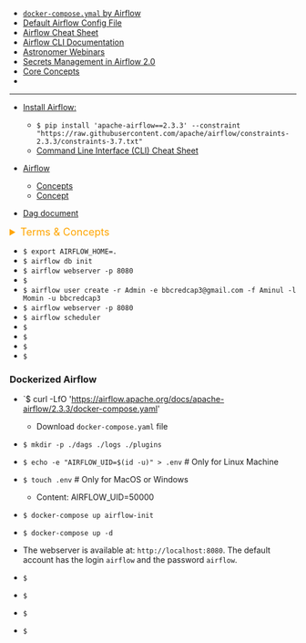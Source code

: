 -   [`docker-compose.ymal` by Airflow](https://airflow.apache.org/docs/apache-airflow/stable/docker-compose.yaml)
-   [Default Airflow Config File](https://github.com/apache/airflow/blob/main/airflow/config_templates/default_airflow.cfg)
-   [Airflow Cheat Sheet](https://github.com/cherkavi/cheat-sheet/blob/master/airflow.md)
-   [Airflow CLI Documentation](https://airflow.apache.org/docs/apache-airflow/stable/cli-and-env-variables-ref.html)
-   [Astronomer Webinars](https://www.youtube.com/playlist?list=PLCi-q9vYo4x8VdC1vCiIdjtMXIJB5G5YM)
-   [Secrets Management in Airflow 2.0](https://www.youtube.com/watch?v=Mf2uTVe3GPA)
-   [Core Concepts](https://airflow.apache.org/docs/apache-airflow/stable/core-concepts/index.html)
-   []()

---

-   [Install Airflow:](https://github.com/apache/airflow/blob/main/README.md#installing-from-pypi)

    -   `$ pip install 'apache-airflow==2.3.3' --constraint "https://raw.githubusercontent.com/apache/airflow/constraints-2.3.3/constraints-3.7.txt"`
    -   [Command Line Interface (CLI) Cheat Sheet](https://levelup.gitconnected.com/airflow-command-line-interface-cli-cheat-sheet-6e5d90bd3552)

-   [Airflow](https://airflow.apache.org/docs/apache-airflow/1.10.1/index.html)
    -   [Concepts](https://airflow.apache.org/docs/apache-airflow/1.10.1/concepts.html)
    -   [Concept](https://airflow.apache.org/docs/apache-airflow/stable/concepts/index.html)
-   [Dag document](https://airflow.apache.org/docs/apache-airflow/stable/concepts/dags.html)

<details><summary style="font-size:18px;color:Orange;text-align:left">Terms & Concepts</summary>

Apache Airflow is an open-source platform for orchestrating complex workflows and data pipelines. It provides a wide range of features for managing, scheduling, and monitoring workflows. Here are some key terms and concepts related to Apache Airflow, explained in detail:

-   `DAG (Directed Acyclic Graph)`: A DAG is a collection of tasks with defined dependencies that represent the workflow to be executed. Tasks in a DAG are organized in a way that ensures they run in a specific order without forming cycles.
-   `Operator`: An operator defines what gets done in each task within a DAG. Airflow provides a variety of built-in operators for common tasks (e.g., BashOperator, PythonOperator, SQLOperator) and allows you to create custom operators.
-   `Task`: A task is an instance of an operator within a DAG. It represents a single unit of work to be performed. Each task corresponds to a specific action, such as running a script or executing a SQL query.
-   `Task Instance`: A task instance is a specific occurrence or run of a task within a DAG. It records the execution state and metadata for each run of a task, including success or failure status.
-   `Scheduler`: The scheduler is a core component of Airflow that schedules when and how often tasks should run based on their defined dependencies and specified execution intervals.
-   `Executor`: An executor is responsible for executing tasks. Airflow supports various executors, including the LocalExecutor, CeleryExecutor, and others, allowing you to distribute task execution.
-   `Worker`: A worker is a process or machine that runs tasks. Workers are responsible for executing the operations defined by tasks. Multiple workers can be deployed to parallelize task execution.
-   `Metadata Database`: Airflow uses a metadata database (such as PostgreSQL, MySQL, or SQLite) to store metadata about DAGs, task instances, and execution history. It stores information about task schedules, state, and logs.
-   `DAG Run`: A DAG run represents a specific execution or run of a DAG. Each DAG can have multiple DAG runs with different execution dates and states.
-   `Scheduler Interval`: The scheduler interval determines how often the scheduler checks for tasks to execute. It's defined in the DAG and can be set to various intervals (e.g., daily, hourly).
-   `Sensor`: A sensor is a type of operator that waits for a certain condition or external event to be met before allowing downstream tasks to execute. Sensors are useful for handling external dependencies.
-   `XCom (Cross-Communication)`: XComs are a way for tasks to exchange small amounts of data during execution. They are often used to pass information between tasks within a DAG.
-   `Plugins`: Airflow allows you to extend its functionality through plugins. Plugins can include custom operators, sensors, hooks, and other components that enhance Airflow's capabilities.
-   `Variables and Connections`: Airflow provides a way to store configuration variables and database connection strings, making it easier to manage and share settings across DAGs.
-   `Web UI`: Airflow comes with a web-based user interface that provides a visual representation of DAGs, task status, execution logs, and allows users to trigger, pause, or rerun DAGs and tasks.
-   `CLI (Command-Line Interface)`: Airflow offers a command-line interface for managing DAGs, task runs, and other aspects of the system. It provides commands for interacting with Airflow from the terminal.
-   `ExecutorConfig`: ExecutorConfig is used to configure how tasks are executed. It includes parameters like parallelism, queue, and the maximum number of active workers.
-   `Templates and Macros`: Airflow supports template fields and macros in operators, allowing you to dynamically generate values in tasks using variables, execution dates, and other context.
-   `Trigger Rules`: Trigger rules define how downstream tasks should behave when a task is executed. Common trigger rules include "all_success," "all_failed," and "one_failed."
-   `Celery Flower`: Celery Flower is an optional web-based monitoring tool that can be used to visualize and monitor the execution of Celery workers in Airflow.
-   `Pools and Queues`: Pools and queues are used for resource allocation and task prioritization. Pools can limit the number of concurrently running tasks, while queues allow you to route tasks to specific workers.

Apache Airflow is a powerful platform for managing complex workflows, and understanding these terms and concepts is essential for effectively designing, scheduling, and monitoring data pipelines and workflows.

</details>

-   `$ export AIRFLOW_HOME=.`
-   `$ airflow db init`
-   `$ airflow webserver -p 8080`
-   `$ `
-   `$ airflow user create -r Admin -e bbcredcap3@gmail.com -f Aminul -l Momin -u bbcredcap3`
-   `$ airflow webserver -p 8080`
-   `$ airflow scheduler`
-   `$ `
-   `$ `
-   `$ `
-   `$ `

### Dockerized Airflow

-   `$ curl -LfO 'https://airflow.apache.org/docs/apache-airflow/2.3.3/docker-compose.yaml'

    -   Download `docker-compose.yaml` file

-   `$ mkdir -p ./dags ./logs ./plugins`
-   `$ echo -e "AIRFLOW_UID=$(id -u)" > .env` # Only for Linux Machine

-   `$ touch .env` # Only for MacOS or Windows
    -   Content: AIRFLOW_UID=50000
-   `$ docker-compose up airflow-init`
-   `$ docker-compose up -d`

-   The webserver is available at: `http://localhost:8080`. The default account has the login `airflow` and the password `airflow`.

-   `$ `
-   `$ `
-   `$ `
-   `$ `

